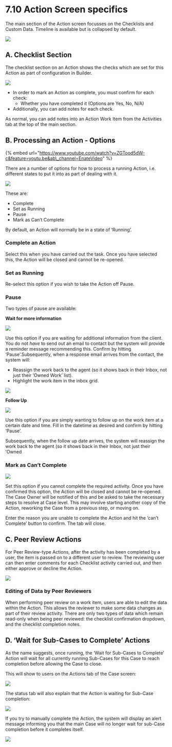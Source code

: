 # 7.10 Action Screen specifics

The main section of the Action screen focusses on the Checklists and Custom Data. Timeline is available but is collapsed by default.

![](../.gitbook/assets/114.png)

## A. Checklist Section

The checklist section on an Action shows the checks which are set for this Action as part of configuration in Builder.

![](../.gitbook/assets/115.png)

* In order to mark an Action as complete, you must confirm for each check:
  * Whether you have completed it \(Options are Yes, No, N/A\)
* Additionally, you can add notes for each check.

As normal, you can add notes into an Action Work Item from the Activities tab at the top of the main section.

## B. Processing an Action - Options

{% embed url="https://www.youtube.com/watch?v=ZGTood5dW-c&feature=youtu.be&ab\_channel=EnateVideo" %}

There are a number of options for how to process a running Action, i.e. different states to put it into as part of dealing with it.

![](../.gitbook/assets/116.png)

These are:

* Complete
* Set as Running
* Pause
* Mark as Can’t Complete

By default, an Action will normally be in a state of ‘Running’.

### Complete an Action

Select this when you have carried out the task. Once you have selected this, the Action will be closed and cannot be re-opened.

### Set as Running

Re-select this option if you wish to take the Action off Pause.

### Pause

Two types of pause are available:

**Wait for more information**

![](../.gitbook/assets/117.png)

Use this option if you are waiting for additional information from the client. You do not _have_ to send out an email to contact but the system will provide a reminder message recommending this. Confirm by hitting ‘Pause’.Subsequently, when a response email arrives from the contact, the system will:

* Reassign the work back to the agent \(so it shows back in their Inbox, not just their ‘Owned Work’ list\).
* Highlight the work item in the inbox grid.

![](../.gitbook/assets/118.png)

**Follow Up**

![](../.gitbook/assets/119.png)

Use this option if you are simply wanting to follow up on the work item at a certain date and time. Fill in the datetime as desired and confirm by hitting ‘Pause’.

Subsequently, when the follow up date arrives, the system will reassign the work back to the agent \(so it shows back in their Inbox, not just their ‘Owned

### Mark as Can’t Complete

![](../.gitbook/assets/120.png)

Set this option if you cannot complete the required activity. Once you have confirmed this option, the Action will be closed and cannot be re-opened. The Case Owner will be notified of this and be asked to take the necessary steps to resolve at Case level. This may involve starting another copy of the Action, reworking the Case from a previous step, or moving on.

Enter the reason you are unable to complete the Action and hit the ‘can’t Complete’ button to confirm. The tab will close.

## C. Peer Review Actions

For Peer Review-type Actions, after the activity has been completed by a user, the item is passed on to a different user to review. The reviewing user can then enter comments for each Checklist activity carried out, and then either approve or decline the Action.

![](../.gitbook/assets/121.png)

### Editing of Data by Peer Reviewers

When performing peer review on a work item, users are able to edit the data within the Action. This allows the reviewer to make some data changes as part of their review activity. There are only two types of data which remain read-only when being peer reviewed: the checklist confirmation dropdown, and the checklist completion notes.

## D. ‘Wait for Sub-Cases to Complete’ Actions

As the name suggests, once running, the ‘Wait for Sub-Cases to Complete’ Action will wait for all currently running Sub-Cases for this Case to reach completion before allowing the Case to close.

This will show to users on the Actions tab of the Case screen:

![](../.gitbook/assets/7.12-wait-for-subcase.png)

The status tab will also explain that the Action is waiting for Sub-Case completion:

![](../.gitbook/assets/123.png)

If you try to manually complete the Action, the system will display an alert message informing you that the main Case will no longer wait for sub-Case completion before it completes itself.

![](../.gitbook/assets/124.png)

## 

